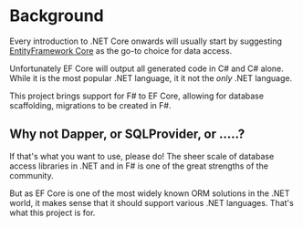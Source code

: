 # Background

Every introduction to .NET Core onwards will usually start by suggesting [EntityFramework Core](https://docs.microsoft.com/en-us/ef/core/) as the go-to choice for data access.

Unfortunately EF Core will output all generated code in C# and C# alone. While it is the most popular .NET language, it it not the *only* .NET language.

This project brings support for F# to EF Core, allowing for database scaffolding, migrations to be created in F#.

## Why not Dapper, or SQLProvider, or .....?

If that's what you want to use, please do! The sheer scale of database access libraries in .NET and in F# is one of the great strengths of the community.

But as EF Core is one of the most widely known ORM solutions in the .NET world, it makes sense that it should support various .NET languages. That's what this project is for.
